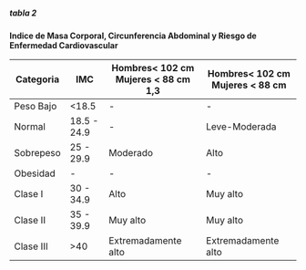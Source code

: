 ##### tabla 2

**Indice de Masa Corporal, Circunferencia Abdominal y Riesgo de Enfermedad Cardiovascular**

Categoria | IMC | Hombres< 102 cm Mujeres < 88 cm 1,3 | Hombres< 102 cm Mujeres < 88 cm
---------|----------|----------|---------
 Peso Bajo | <18.5	| - | -
 Normal | 18.5 - 24.9	| - | Leve-Moderada
 Sobrepeso | 25 - 29.9	| Moderado | Alto
 Obesidad | -	| - | -
 Clase I	 | 30 - 34.9		| Alto	 | Muy alto
 Clase II	 | 35 - 39.9		| Muy alto	 | Muy alto
 Clase III | >40	| Extremadamente alto	 | Extremadamente alto 
 